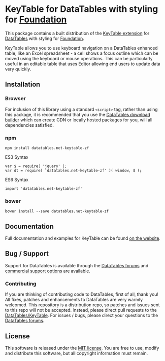 # KeyTable for DataTables with styling for [Foundation](https://get.foundation/)

This package contains a built distribution of the [KeyTable extension](https://datatables.net/extensions/KeyTable) for [DataTables](https://datatables.net/) with styling for [Foundation](https://get.foundation/).

KeyTable allows you to use keyboard navigation on a DataTables enhanced table, like an Excel spreadsheet - a cell shows a focus outline which can be moved using the keyboard or mouse operations. This can be particularly useful in an editable table that uses Editor allowing end users to update data very quickly.


## Installation

### Browser

For inclusion of this library using a standard `<script>` tag, rather than using this package, it is recommended that you use the [DataTables download builder](//datatables.net/download) which can create CDN or locally hosted packages for you, will all dependencies satisfied.

### npm

```
npm install datatables.net-keytable-zf
```

ES3 Syntax
```
var $ = require( 'jquery' );
var dt = require( 'datatables.net-keytable-zf' )( window, $ );
```

ES6 Syntax
```
import 'datatables.net-keytable-zf'
```

### bower

```
bower install --save datatables.net-keytable-zf
```



## Documentation

Full documentation and examples for KeyTable can be found [on the website](https://datatables.net/extensions/keytable).


## Bug / Support

Support for DataTables is available through the [DataTables forums](//datatables.net/forums) and [commercial support options](//datatables.net/support) are available.


### Contributing

If you are thinking of contributing code to DataTables, first of all, thank you! All fixes, patches and enhancements to DataTables are very warmly welcomed. This repository is a distribution repo, so patches and issues sent to this repo will not be accepted. Instead, please direct pull requests to the [DataTables/KeyTable](http://github.com/DataTables/KeyTable). For issues / bugs, please direct your questions to the [DataTables forums](//datatables.net/forums).


## License

This software is released under the [MIT license](//datatables.net/license). You are free to use, modify and distribute this software, but all copyright information must remain.

